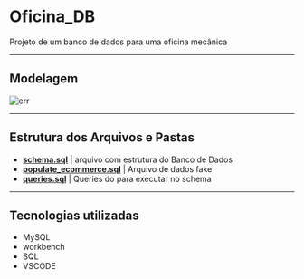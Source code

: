 # Oficina_DB

Projeto de um banco de dados para uma oficina mecânica

---

## Modelagem

![err](https://github.c/zumpchiat/ecommerce-sql/blob/main/assets/diagrama.png?raw=true)

---

## Estrutura dos Arquivos e Pastas

- **[schema.sql](schema.sql)** | arquivo com estrutura do Banco de Dados
- **[populate_ecommerce.sql](populate_ecommerce.sql)** | Arquivo de dados fake
- **[queries.sql](queries.sql)** | Queries do para executar no schema

---

## Tecnologias utilizadas

- MySQL
- workbench
- SQL
- VSCODE
